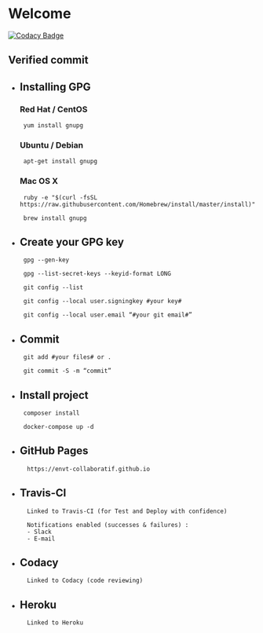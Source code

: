 # Welcome 

[![Codacy Badge](https://api.codacy.com/project/badge/Grade/831b6679c05a4a1894ca12b802707d39)](https://app.codacy.com/app/odrik/Unsecure?utm_source=github.com&utm_medium=referral&utm_content=envt-collaboratif/Unsecure&utm_campaign=Badge_Grade_Dashboard)

  ## Verified commit

 - ## Installing GPG

	### Red Hat / CentOS

		yum install gnupg

	### Ubuntu / Debian 

		apt-get install gnupg

	### Mac OS X

		ruby -e "$(curl -fsSL https://raw.githubusercontent.com/Homebrew/install/master/install)"

		brew install gnupg

 - ## Create your GPG key

		gpg --gen-key

		gpg --list-secret-keys --keyid-format LONG

		git config --list

		git config --local user.signingkey #your key#

		git config --local user.email “#your git email#”

	

 - ## Commit

		git add #your files# or .
        
		git commit -S -m “commit”


 - ## Install project

		composer install
        
		docker-compose up -d
		
- ## GitHub Pages
		https://envt-collaboratif.github.io
	
- ## Travis-CI
		Linked to Travis-CI (for Test and Deploy with confidence)
		
 		Notifications enabled (successes & failures) :
 		- Slack
 		- E-mail
		
- ## Codacy
		Linked to Codacy (code reviewing)

- ## Heroku
		Linked to Heroku





